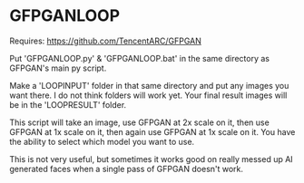 # GFPGANLOOP

Requires: https://github.com/TencentARC/GFPGAN

Put 'GFPGANLOOP.py' & 'GFPGANLOOP.bat' in the same directory as GFPGAN's main py script. 

Make a 'LOOPINPUT' folder in that same directory and put any images you want there. I do not think folders will work yet. Your final result images will be in the 'LOOPRESULT' folder.

This script will take an image, use GFPGAN at 2x scale on it, then use GFPGAN at 1x scale on it, then again use GFPGAN at 1x scale on it. You have the ability to select which model you want to use.

This is not very useful, but sometimes it works good on really messed up AI generated faces when a single pass of GFPGAN doesn't work.
